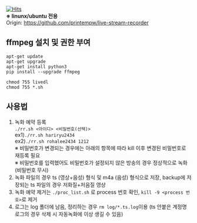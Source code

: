 [![Hits](https://hits.seeyoufarm.com/api/count/incr/badge.svg?url=https%3A%2F%2Fgithub.com%2FBlackOut-git%2Ftwitcast_recorder&count_bg=%2379C83D&title_bg=%23555555&icon=&icon_color=%23E7E7E7&title=hits&edge_flat=false)](https://hits.seeyoufarm.com)  
**※ linunx/ubuntu 전용**  
Origin: https://github.com/printempw/live-stream-recorder
## ffmpeg 설치 및 권한 부여
```
apt-get update
apt-get upgrade
apt-get install python3
pip install --upgrade ffmpeg

chmod 755 livedl
chmod 755 *.sh
```
## 사용법
1. 녹화 예약 등록  
`./rr.sh <아이디> <비밀번호(선택)>`  
ex1)`./rr.sh hariryu2434`  
ex2)`./rr.sh rohalee2434 1212`  
※ 비밀번호가 변경되는 경우에는 아래의 항목에 따라 kill 이후 변경된 비밀번호로 재등록 필요  
※ 비밀번호를 입력했어도 비밀번호가 설정되지 않은 방송의 경우 정상적으로 녹화(비밀번호 무시)
2. 녹화 파일의 경우 ts (영상+음성) 형식 및 m4a (음성) 형식으로 저장, backup에 저장되는 ts 파일의 경우 저화질+저음질 영상
3. 녹화 예약 제거는 `./proc_list.sh` 로  process 번호 확인, `kill -9 <process 번호>`로 제거
4. 로그는 log 폴더에 남음, 정리하는 경우 `rm log/*.ts.log`이용 (ts 안붙은 계정명 로그의 경우 삭제 시 자동녹화에 이상 생길 수 있음)
